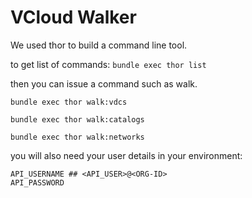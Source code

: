 # VCloud Walker

We used thor to build a command line tool.

to get list of commands: `bundle exec thor list`

then you can issue a command such as walk. 

   `bundle exec thor walk:vdcs`

`bundle exec thor walk:catalogs`

`bundle exec thor walk:networks`

you will also need your user details in your environment:

    API_USERNAME ## <API_USER>@<ORG-ID>
    API_PASSWORD

